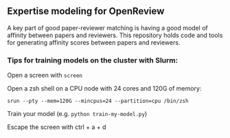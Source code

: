 ## Expertise modeling for OpenReview

A key part of good paper-reviewer matching is having a good model of affinity between papers and reviewers. This repository holds code and tools for generating affinity scores between papers and reviewers.

### Tips for training models on the cluster with Slurm:

Open a screen with `screen`

Open a zsh shell on a CPU node with 24 cores and 120G of memory:

`srun --pty --mem=120G --mincpus=24 --partition=cpu /bin/zsh`

Train your model (e.g. `python train-my-model.py`)

Escape the screen with ctrl + a + d
